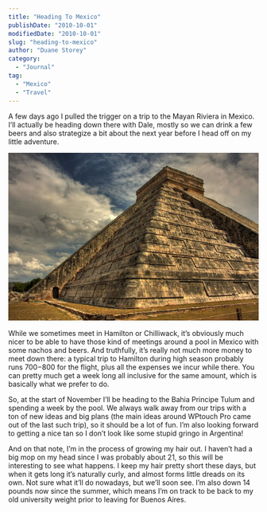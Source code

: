 ```yaml
---
title: "Heading To Mexico"
publishDate: "2010-10-01"
modifiedDate: "2010-10-01"
slug: "heading-to-mexico"
author: "Duane Storey"
category:
  - "Journal"
tag:
  - "Mexico"
  - "Travel"
---
```


A few days ago I pulled the trigger on a trip to the Mayan Riviera in Mexico. I’ll actually be heading down there with Dale, mostly so we can drink a few beers and also strategize a bit about the next year before I head off on my little adventure.

![Mayan Riviera](_images/heading-to-mexico-1.jpg)

While we sometimes meet in Hamilton or Chilliwack, it’s obviously much nicer to be able to have those kind of meetings around a pool in Mexico with some nachos and beers. And truthfully, it’s really not much more money to meet down there: a typical trip to Hamilton during high season probably runs $700-$800 for the flight, plus all the expenses we incur while there. You can pretty much get a week long all inclusive for the same amount, which is basically what we prefer to do.

So, at the start of November I’ll be heading to the Bahia Principe Tulum and spending a week by the pool. We always walk away from our trips with a ton of new ideas and big plans (the main ideas around WPtouch Pro came out of the last such trip), so it should be a lot of fun. I’m also looking forward to getting a nice tan so I don’t look like some stupid gringo in Argentina!

And on that note, I’m in the process of growing my hair out. I haven’t had a big mop on my head since I was probably about 21, so this will be interesting to see what happens. I keep my hair pretty short these days, but when it gets long it’s naturally curly, and almost forms little dreads on its own. Not sure what it’ll do nowadays, but we’ll soon see. I’m also down 14 pounds now since the summer, which means I’m on track to be back to my old university weight prior to leaving for Buenos Aires.